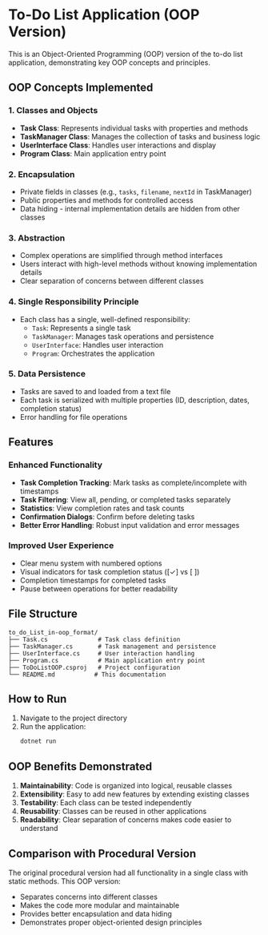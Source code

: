 # To-Do List Application (OOP Version)

This is an Object-Oriented Programming (OOP) version of the to-do list application, demonstrating key OOP concepts and principles.

## OOP Concepts Implemented

### 1. **Classes and Objects**
- **Task Class**: Represents individual tasks with properties and methods
- **TaskManager Class**: Manages the collection of tasks and business logic
- **UserInterface Class**: Handles user interactions and display
- **Program Class**: Main application entry point

### 2. **Encapsulation**
- Private fields in classes (e.g., `tasks`, `filename`, `nextId` in TaskManager)
- Public properties and methods for controlled access
- Data hiding - internal implementation details are hidden from other classes

### 3. **Abstraction**
- Complex operations are simplified through method interfaces
- Users interact with high-level methods without knowing implementation details
- Clear separation of concerns between different classes

### 4. **Single Responsibility Principle**
- Each class has a single, well-defined responsibility:
  - `Task`: Represents a single task
  - `TaskManager`: Manages task operations and persistence
  - `UserInterface`: Handles user interaction
  - `Program`: Orchestrates the application

### 5. **Data Persistence**
- Tasks are saved to and loaded from a text file
- Each task is serialized with multiple properties (ID, description, dates, completion status)
- Error handling for file operations

## Features

### Enhanced Functionality
- **Task Completion Tracking**: Mark tasks as complete/incomplete with timestamps
- **Task Filtering**: View all, pending, or completed tasks separately
- **Statistics**: View completion rates and task counts
- **Confirmation Dialogs**: Confirm before deleting tasks
- **Better Error Handling**: Robust input validation and error messages

### Improved User Experience
- Clear menu system with numbered options
- Visual indicators for task completion status ([✓] vs [ ])
- Completion timestamps for completed tasks
- Pause between operations for better readability

## File Structure

```
to_do_List_in-oop_format/
├── Task.cs              # Task class definition
├── TaskManager.cs       # Task management and persistence
├── UserInterface.cs     # User interaction handling
├── Program.cs           # Main application entry point
├── ToDoListOOP.csproj   # Project configuration
└── README.md           # This documentation
```

## How to Run

1. Navigate to the project directory
2. Run the application:
   ```bash
   dotnet run
   ```

## OOP Benefits Demonstrated

1. **Maintainability**: Code is organized into logical, reusable classes
2. **Extensibility**: Easy to add new features by extending existing classes
3. **Testability**: Each class can be tested independently
4. **Reusability**: Classes can be reused in other applications
5. **Readability**: Clear separation of concerns makes code easier to understand

## Comparison with Procedural Version

The original procedural version had all functionality in a single class with static methods. This OOP version:
- Separates concerns into different classes
- Makes the code more modular and maintainable
- Provides better encapsulation and data hiding
- Demonstrates proper object-oriented design principles 